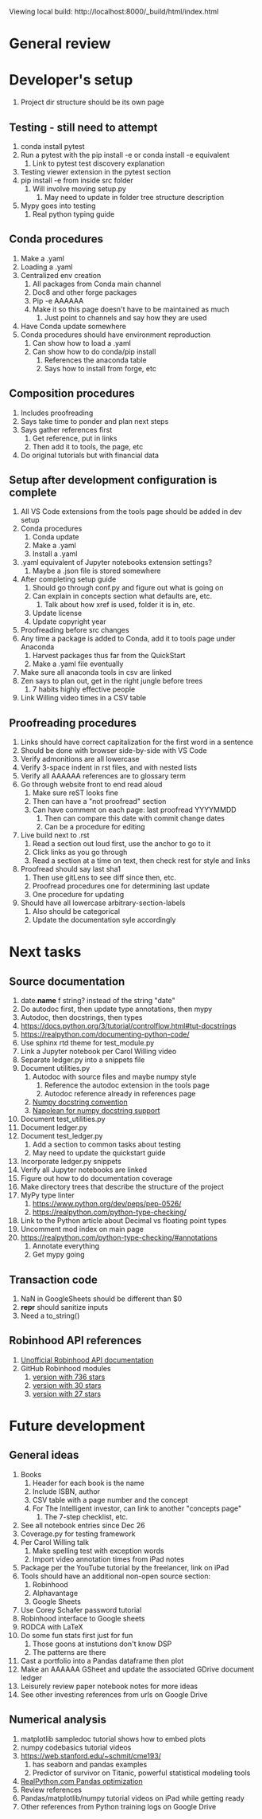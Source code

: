 Viewing local build: http://localhost:8000/_build/html/index.html

# General review

# Developer's setup

1. Project dir structure should be its own page

## Testing - still need to attempt
1. conda install pytest
1. Run a pytest with the pip install -e or conda install -e equivalent
   1. Link to pytest test discovery explanation
1. Testing viewer extension in the pytest section
1. pip install -e from inside src folder
   1. Will involve moving setup.py
      1. May need to update in folder tree structure description
1. Mypy goes into testing
   1. Real python typing guide

## Conda procedures
1. Make a .yaml
1. Loading a .yaml
1. Centralized env creation
   1. All packages from Conda main channel
   1. Doc8 and other forge packages
   1. Pip -e AAAAAA
   1. Make it so this page doesn't have to be maintained as much
      1. Just point to channels and say how they are used
1. Have Conda update somewhere
1. Conda procedures should have environment reproduction
   1. Can show how to load a .yaml
   1. Can show how to do conda/pip install
      1. References the anaconda table
      1. Says how to install from forge, etc

## Composition procedures
1. Includes proofreading
1. Says take time to ponder and plan next steps
1. Says gather references first
   1. Get reference, put in links
   1. Then add it to tools, the page, etc
1. Do original tutorials but with financial data

## Setup after development configuration is complete
1. All VS Code extensions from the tools page should be added in dev setup
1. Conda procedures
   1. Conda update
   1. Make a .yaml
   1. Install a .yaml
1. .yaml equivalent of Jupyter notebooks extension settings?
   1. Maybe a .json file is stored somewhere
1. After completing setup guide
   1. Should go through conf.py and figure out what is going on
   1. Can explain in concepts section what defaults are, etc.
      1. Talk about how xref is used, folder it is in, etc.
   1. Update license
   1. Update copyright year
1. Proofreading before src changes
1. Any time a package is added to Conda, add it to tools page under Anaconda
   1. Harvest packages thus far from the QuickStart
   1. Make a .yaml file eventually
1. Make sure all anaconda tools in csv are linked
1. Zen says to plan out, get in the right jungle before trees
   1. 7 habits highly effective people
1. Link Willing video times in a CSV table

## Proofreading procedures
1. Links should have correct capitalization for the first word in a sentence
1. Should be done with browser side-by-side with VS Code
1. Verify admonitions are all lowercase
1. Verify 3-space indent in rst files, and with nested lists
1. Verify all AAAAAA references are to glossary term
1. Go through website front to end read aloud
   1. Make sure reST looks fine
   1. Then can have a "not proofread" section
   1. Can have comment on each page: last proofread YYYYMMDD
         1. Then can compare this date with commit change dates
         1. Can be a procedure for editing
1. Live build next to .rst
   1. Read a section out loud first, use the anchor to go to it
   1. Click links as you go through
   1. Read a section at a time on text, then check rest for style and links
1. Proofread should say last sha1
   1. Then use gitLens to see diff since then, etc.
   1. Proofread procedures one for determining last update
   1. One procedure for updating
1. Should have all lowercase arbitrary-section-labels
   1. Also should be categorical
   1. Update the documentation syle accordingly

# Next tasks

## Source documentation
1. date.__name__ f string? instead of the string "date"
1. Do autodoc first, then update type annotations, then mypy
1. Autodoc, then docstrings, then types
1. https://docs.python.org/3/tutorial/controlflow.html#tut-docstrings
1. https://realpython.com/documenting-python-code/
1. Use sphinx rtd theme for test_module.py
1. Link a Jupyter notebook per Carol Willing video
1. Separate ledger.py into a snippets file
1. Document utilities.py
   1. Autodoc with source files and maybe numpy style
      1. Reference the autodoc extension in the tools page
      1. Autodoc reference already in references page
   1. [Numpy docstring convention](https://numpydoc.readthedocs.io/en/latest/format.html#docstring-standard)
   1. [Napolean for numpy docstring support](http://www.sphinx-doc.org/en/master/usage/extensions/napoleon.html#module-sphinx.ext.napoleon)
1. Document test_utilities.py
1. Document ledger.py
1. Document test_ledger.py
   1. Add a section to common tasks about testing
   1. May need to update the quickstart guide
1. Incorporate ledger.py snippets
1. Verify all Jupyter notebooks are linked
1. Figure out how to do documentation coverage
1. Make directory trees that describe the structure of the project
1. MyPy type linter
   1. https://www.python.org/dev/peps/pep-0526/
   1. https://realpython.com/python-type-checking/
1. Link to the Python article about Decimal vs floating point types
1. Uncomment mod index on main page
1. https://realpython.com/python-type-checking/#annotations
   1. Annotate everything
   1. Get mypy going

## Transaction code
1. NaN in GoogleSheets should be different than $0
1. __repr__ should sanitize inputs
1. Need a to_string()

## Robinhood API references
1. [Unofficial Robinhood API documentation](https://github.com/sanko/Robinhood)
1. GitHub Robinhood modules
   1. [version with 736 stars](https://github.com/Jamonek/Robinhood)
   1. [version with 30 stars](https://github.com/westonplatter/fast_arrow)
   1. [version with 27 stars](https://github.com/mstrum/robinhood-python)

# Future development

## General ideas
1. Books
   1. Header for each book is the name
   1. Include ISBN, author
   1. CSV table with a page number and the concept
   1. For The Intelligent investor, can link to another "concepts page"
      1. The 7-step checklist, etc.
1. See all notebook entries since Dec 26
1. Coverage.py for testing framework
1. Per Carol Willing talk
   1. Make spelling test with exception words
   1. Import video annotation times from iPad notes
1. Package per the YouTube tutorial by the freelancer, link on iPad
1. Tools should have an additional non-open source section:
   1. Robinhood
   1. Alphavantage
   1. Google Sheets
1. Use Corey Schafer password tutorial
1. Robinhood interface to Google sheets
1. RODCA with LaTeX
1. Do some fun stats first just for fun
   1. Those goons at instutions don't know DSP
   1. The patterns are there
1. Cast a portfolio into a Pandas dataframe then plot
1. Make an AAAAAA GSheet and update the associated GDrive document ledger
1. Leisurely review paper notebook notes for more ideas
1. See other investing references from urls on Google Drive

## Numerical analysis
1. matplotlib sampledoc tutorial shows how to embed plots
1. numpy codebasics tutorial videos
1. https://web.stanford.edu/~schmit/cme193/
   1. has seaborn and pandas examples
   1. Predictor of survivor on Titanic, powerful statistical modeling tools
1. [RealPython.com Pandas optimization](https://realpython.com/fast-flexible-pandas/)
1. Review references
1. Pandas/matplotlib/numpy tutorial videos on iPad while getting ready
1. Other references from Python training logs on Google Drive